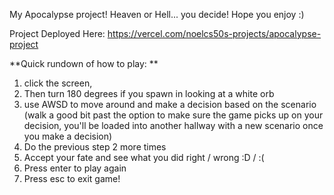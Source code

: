 My Apocalypse project! Heaven or Hell... you decide! Hope you enjoy :) 

Project Deployed Here: https://vercel.com/noelcs50s-projects/apocalypse-project 

**Quick rundown of how to play: **

1. click the screen,
2. Then turn 180 degrees if you spawn in looking at a white orb
3. use AWSD to move around and make a decision based on the scenario (walk a good bit past the option to make sure the game picks up on your decision, you'll be loaded into another hallway with a new scenario once you make a decision)
4. Do the previous step 2 more times
5. Accept your fate and see what you did right / wrong :D / :(
6. Press enter to play again
7. Press esc to exit game! 
